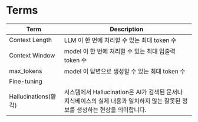 # Terms

| Term                 | Description                                                                                                                    |
| -------------------- | ------------------------------------------------------------------------------------------------------------------------------ |
| Context Length       | LLM 이 한 번에 처리할 수 있는 최대 token 수                                                                                    |
| Context Window       | model 이 한 번에 처리할 수 있는 최대 입출력 token 수                                                                           |
| max_tokens           | model 이 답변으로 생성할 수 있는 최대 token 수                                                                                 |
| Fine-tuning          |                                                                                                                                |
| Hallucinations(환각) | 시스템에서 Hallucination은 AI가 검색된 문서나 지식베이스의 실제 내용과 일치하지 않는 잘못된 정보를 생성하는 현상을 의미합니다. |
